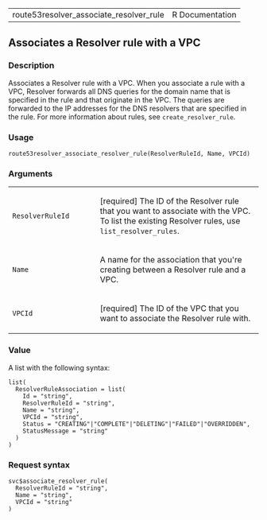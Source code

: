 <table style="width: 100%;">
<tbody>
<tr class="odd">
<td>route53resolver_associate_resolver_rule</td>
<td style="text-align: right;">R Documentation</td>
</tr>
</tbody>
</table>

## Associates a Resolver rule with a VPC

### Description

Associates a Resolver rule with a VPC. When you associate a rule with a
VPC, Resolver forwards all DNS queries for the domain name that is
specified in the rule and that originate in the VPC. The queries are
forwarded to the IP addresses for the DNS resolvers that are specified
in the rule. For more information about rules, see
`create_resolver_rule`.

### Usage

    route53resolver_associate_resolver_rule(ResolverRuleId, Name, VPCId)

### Arguments

<table>
<colgroup>
<col style="width: 35%" />
<col style="width: 65%" />
</colgroup>
<tbody>
<tr class="odd">
<td><code
id="route53resolver_associate_resolver_rule_:_ResolverRuleId">ResolverRuleId</code></td>
<td><p>[required] The ID of the Resolver rule that you want to associate
with the VPC. To list the existing Resolver rules, use
<code>list_resolver_rules</code>.</p></td>
</tr>
<tr class="even">
<td><code
id="route53resolver_associate_resolver_rule_:_Name">Name</code></td>
<td><p>A name for the association that you're creating between a
Resolver rule and a VPC.</p></td>
</tr>
<tr class="odd">
<td><code
id="route53resolver_associate_resolver_rule_:_VPCId">VPCId</code></td>
<td><p>[required] The ID of the VPC that you want to associate the
Resolver rule with.</p></td>
</tr>
</tbody>
</table>

### Value

A list with the following syntax:

    list(
      ResolverRuleAssociation = list(
        Id = "string",
        ResolverRuleId = "string",
        Name = "string",
        VPCId = "string",
        Status = "CREATING"|"COMPLETE"|"DELETING"|"FAILED"|"OVERRIDDEN",
        StatusMessage = "string"
      )
    )

### Request syntax

    svc$associate_resolver_rule(
      ResolverRuleId = "string",
      Name = "string",
      VPCId = "string"
    )
